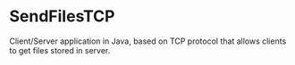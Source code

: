 # SendFilesTCP
Client/Server application in Java, based on TCP protocol that allows clients to get files stored in server.
